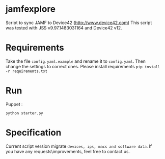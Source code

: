 # jamfexplore
Script to sync JAMF to Device42 (http://www.device42.com)
This script was tested with JSS v9.97.1483031164 and Device42 v12.

# Requirements
Take the file `config.yaml.example` and rename it to `config.yaml`. Then change the settings to correct ones.
Please install requirements `pip install -r requirements.txt`

# Run
Puppet :
```
python starter.py
```

# Specification
Current script version migrate `devices, ips, macs and software data`. If you have any requests\improvements, feel free to contact us.